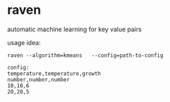 # raven

automatic machine learning for key value pairs

usage idea:

~~~~
raven --algorithm=kmeans   --config=path-to-config 

config:
temperature,temperature,growth
number,number,number
10,10,6
20,20,5
~~~~
